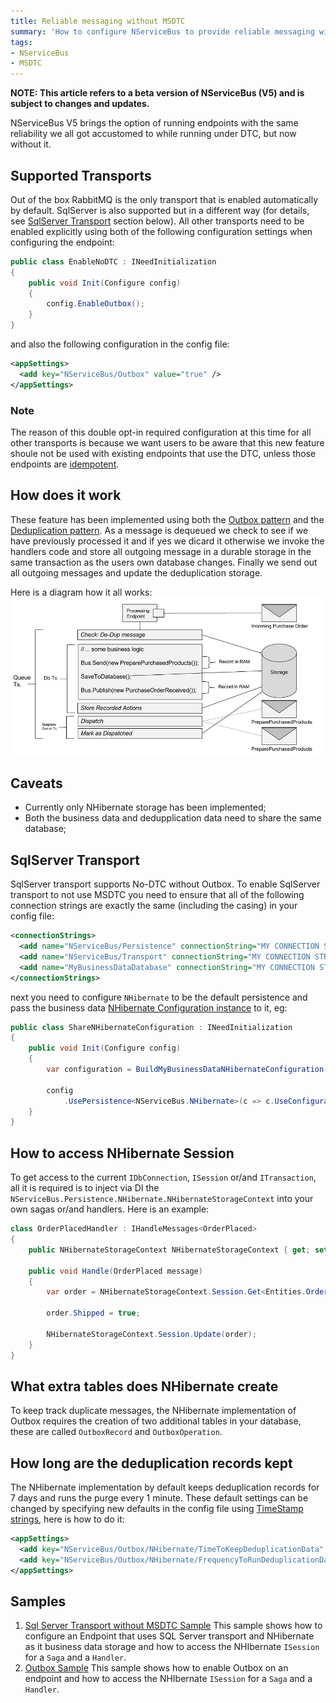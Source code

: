 ```yaml
---
title: Reliable messaging without MSDTC
summary: 'How to configure NServiceBus to provide reliable messaging without using MSDTC or when MSDTC is not available'
tags:
- NServiceBus
- MSDTC
---
```


**NOTE: This article refers to a beta version of NServiceBus (V5) and is subject to changes and updates.**


NServiceBus V5 brings the option of running endpoints with the same reliability we all got accustomed to while running under DTC, but now without it. 

## Supported Transports
Out of the box RabbitMQ is the only transport that is enabled automatically by default.
SqlServer is also supported but in a different way (for details, see [SqlServer Transport](#SqlServer-Transport) section below).
All other transports need to be enabled explicitly using both of the following configuration settings when configuring the endpoint:

```C#
public class EnableNoDTC : INeedInitialization
{
    public void Init(Configure config)
    {
        config.EnableOutbox();
    }
}
```
and also the following configuration in the config file:

```xml
<appSettings>
  <add key="NServiceBus/Outbox" value="true" />
</appSettings>
```

### Note
The reason of this double opt-in required configuration at this time for all other transports is because we want users to be aware that this new feature shoule not be used with existing endpoints that use the DTC, unless those endpoints are [idempotent](http://en.wikipedia.org/wiki/Idempotence).

## How does it work
These feature has been implemented using both the [Outbox pattern](http://gistlabs.com/2014/05/the-outbox/) and the [Deduplication pattern](http://en.wikipedia.org/wiki/Data_deduplication#In-line_deduplication).
As a message is dequeued we check to see if we have previously processed it and if yes we dicard it otherwise we invoke the handlers code and store all outgoing message in a durable storage in the same transaction as the users own database changes. Finally we send out all outgoing messages and update the deduplication storage.

Here is a diagram how it all works:
![No DTC Diagram](NoDTC.jpg)

## Caveats
- Currently only NHibernate storage has been implemented;
- Both the business data and dedupplication data need to share the same database;

## SqlServer Transport
SqlServer transport supports No-DTC without Outbox.
To enable SqlServer transport to not use MSDTC you need to ensure that all of the following connection strings are exactly the same (including the casing) in your config file:
```xml
<connectionStrings>
  <add name="NServiceBus/Persistence" connectionString="MY CONNECTION STRING" />
  <add name="NServiceBus/Transport" connectionString="MY CONNECTION STRING" />
  <add name="MyBusinessDataDatabase" connectionString="MY CONNECTION STRING" />
</connectionStrings>
```
next you need to configure `NHibernate` to be the default persistence and pass the business data [NHibernate Configuration instance](http://www.nhforge.org/doc/nh/en/#configuration-programmatic) to it, eg:
```C#
public class ShareNHibernateConfiguration : INeedInitialization
{
    public void Init(Configure config)
    {
        var configuration = BuildMyBusinessDataNHibernateConfiguration();

        config
            .UsePersistence<NServiceBus.NHibernate>(c => c.UseConfiguration(configuration));
    }
}
```

## How to access NHibernate Session
To get access to the current `IDbConnection`, `ISession` or/and `ITransaction`, all it is required is to inject via DI the `NServiceBus.Persistence.NHibernate.NHibernateStorageContext` into your own sagas or/and handlers.
Here is an example:
```c#
class OrderPlacedHandler : IHandleMessages<OrderPlaced>
{
    public NHibernateStorageContext NHibernateStorageContext { get; set; }

    public void Handle(OrderPlaced message)
    {
        var order = NHibernateStorageContext.Session.Get<Entities.Order>(message.OrderId);

        order.Shipped = true;

        NHibernateStorageContext.Session.Update(order);
    }
}
```

## What extra tables does NHibernate create
To keep track duplicate messages, the NHibernate implementation of Outbox requires the creation of two additional tables in your database, these are called `OutboxRecord` and `OutboxOperation`.

## How long are the deduplication records kept
The NHibernate implementation by default keeps deduplication records for 7 days and runs the purge every 1 minute.
These default settings can be changed by specifying new defaults in the config file using [TimeStamp strings](http://msdn.microsoft.com/en-us/library/ee372286.aspx), here is how to do it:
```xml
<appSettings>
  <add key="NServiceBus/Outbox/NHibernate/TimeToKeepDeduplicationData" value="7.00:00:00" />
  <add key="NServiceBus/Outbox/NHibernate/FrequencyToRunDeduplicationDataCleanup" value="00:01:00" />
</appSettings>
```

## Samples
1. [Sql Server Transport without MSDTC Sample](https://github.com/Particular/NServiceBus.SqlServer/archive/Samples.zip)
This sample shows how to configure an Endpoint that uses SQL Server transport and NHibernate as it business data storage and how to access the NHIbernate `ISession` for a `Saga` and a `Handler`.
1. [Outbox Sample](https://github.com/Particular/NServiceBus.NHibernate/archive/Samples.zip)
This sample shows how to enable Outbox on an endpoint and how to access the NHIbernate `ISession` for a `Saga` and a `Handler`. 
